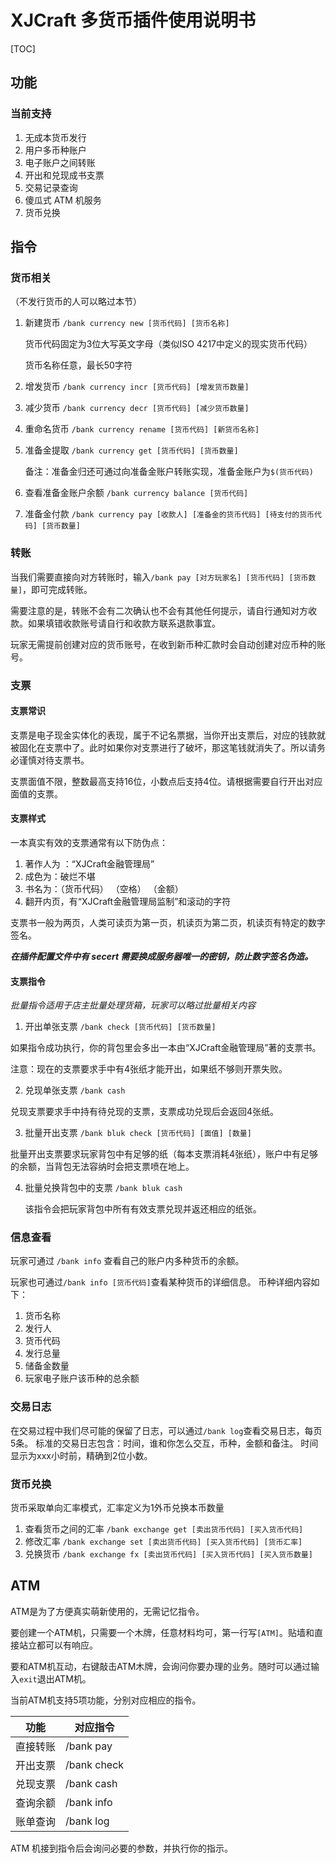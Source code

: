 # XJCraft 多货币插件使用说明书

[TOC]

## 功能

### 当前支持

1. 无成本货币发行
2. 用户多币种账户
3. 电子账户之间转账
4. 开出和兑现成书支票
5. 交易记录查询
6. 傻瓜式 ATM 机服务
7. 货币兑换

## 指令

### 货币相关 

（不发行货币的人可以略过本节）

1. 新建货币  `/bank currency new [货币代码] [货币名称]`

   货币代码固定为3位大写英文字母（类似ISO 4217中定义的现实货币代码）

   货币名称任意，最长50字符

2. 增发货币 `/bank currency incr [货币代码] [增发货币数量]`

3. 减少货币 `/bank currency decr [货币代码] [减少货币数量]`

4. 重命名货币 `/bank currency rename [货币代码] [新货币名称]`

5. 准备金提取 `/bank currency get [货币代码] [货币数量]`

   备注：准备金归还可通过向准备金账户转账实现，准备金账户为`$(货币代码)`
   
6. 查看准备金账户余额 `/bank currency balance [货币代码]`

7. 准备金付款 `/bank currency pay [收款人] [准备金的货币代码] [待支付的货币代码] [货币数量]` 

### 转账

当我们需要直接向对方转账时，输入`/bank pay [对方玩家名] [货币代码] [货币数量]`，即可完成转账。

需要注意的是，转账不会有二次确认也不会有其他任何提示，请自行通知对方收款。如果填错收款账号请自行和收款方联系退款事宜。

玩家无需提前创建对应的货币账号，在收到新币种汇款时会自动创建对应币种的账号。

### 支票

#### 支票常识

支票是电子现金实体化的表现，属于不记名票据，当你开出支票后，对应的钱款就被固化在支票中了。此时如果你对支票进行了破坏，那这笔钱就消失了。所以请务必谨慎对待支票书。

支票面值不限，整数最高支持16位，小数点后支持4位。请根据需要自行开出对应面值的支票。

#### 支票样式

一本真实有效的支票通常有以下防伪点：

1. 著作人为 ：“XJCraft金融管理局”
2. 成色为：破烂不堪
3. 书名为：（货币代码） （空格） （金额）
4. 翻开内页，有“XJCraft金融管理局监制”和滚动的字符

支票书一般为两页，人类可读页为第一页，机读页为第二页，机读页有特定的数字签名。

***在插件配置文件中有 secert 需要换成服务器唯一的密钥，防止数字签名伪造。***

#### 支票指令

*批量指令适用于店主批量处理货箱，玩家可以略过批量相关内容*

1. 开出单张支票 `/bank check [货币代码] [货币数量]`

  如果指令成功执行，你的背包里会多出一本由“XJCraft金融管理局”著的支票书。

  注意：现在的支票要求手中有4张纸才能开出，如果纸不够则开票失败。

2. 兑现单张支票 `/bank cash`

  兑现支票要求手中持有待兑现的支票，支票成功兑现后会返回4张纸。

3. 批量开出支票 `/bank bluk check [货币代码] [面值] [数量]`

 批量开出支票要求玩家背包中有足够的纸（每本支票消耗4张纸），账户中有足够的余额，当背包无法容纳时会把支票喷在地上。

4. 批量兑换背包中的支票 `/bank bluk cash`

    该指令会把玩家背包中所有有效支票兑现并返还相应的纸张。

### 信息查看

玩家可通过 `/bank info` 查看自己的账户内多种货币的余额。

玩家也可通过`/bank info [货币代码]`查看某种货币的详细信息。
币种详细内容如下：

1. 货币名称
2. 发行人
3. 货币代码
4. 发行总量
5. 储备金数量
6. 玩家电子账户该币种的总余额

### 交易日志
在交易过程中我们尽可能的保留了日志，可以通过`/bank log`查看交易日志，每页5条。
标准的交易日志包含：时间，谁和你怎么交互，币种，金额和备注。
时间显示为xxx小时前，精确到2位小数。

### 货币兑换

货币采取单向汇率模式，汇率定义为1外币兑换本币数量

1. 查看货币之间的汇率 `/bank exchange get [卖出货币代码] [买入货币代码]`
2. 修改汇率 `/bank exchange set [卖出货币代码] [买入货币代码] [货币汇率]`
3. 兑换货币 `/bank exchange fx [卖出货币代码] [买入货币代码] [买入货币数量]`

## ATM
ATM是为了方便真实萌新使用的，无需记忆指令。

要创建一个ATM机，只需要一个木牌，任意材料均可，第一行写`[ATM]`。贴墙和直接站立都可以有响应。

要和ATM机互动，右键敲击ATM木牌，会询问你要办理的业务。随时可以通过输入`exit`退出ATM机。

当前ATM机支持5项功能，分别对应相应的指令。

| 功能     | 对应指令    |
| -------- | ----------- |
| 直接转账 | /bank pay   |
| 开出支票 | /bank check |
| 兑现支票 | /bank cash  |
| 查询余额 | /bank info  |
| 账单查询 | /bank log   |

ATM 机接到指令后会询问必要的参数，并执行你的指示。

